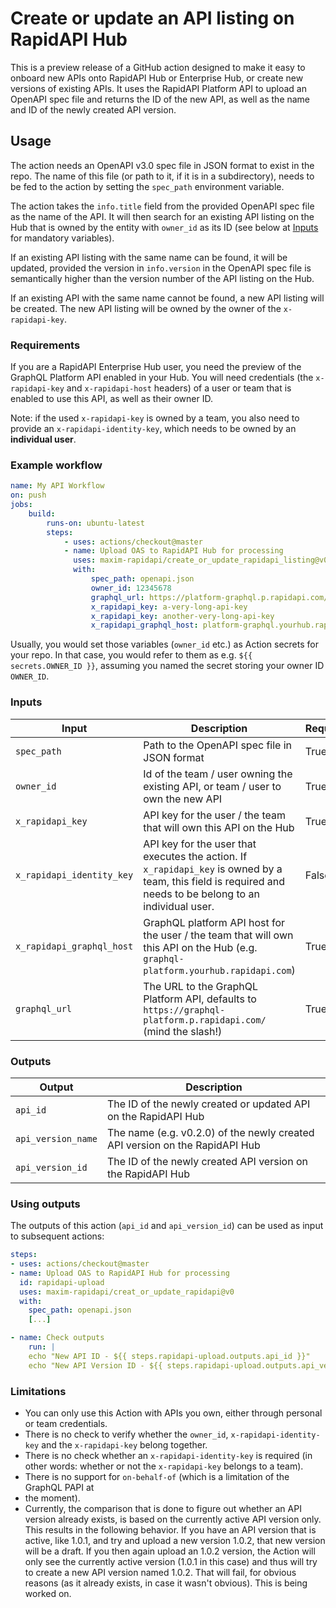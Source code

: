 # Create or update an API listing on RapidAPI Hub

This is a preview release of a GitHub action designed to make it easy to onboard
new APIs onto RapidAPI Hub or Enterprise Hub, or create new versions of existing
APIs. It uses the RapidAPI Platform API to upload an OpenAPI spec file and
returns the ID of the new API, as well as the name and ID of the newly created
API version.

## Usage

The action needs an OpenAPI v3.0 spec file in JSON format to exist in the repo. The
name of this file (or path to it, if it is in a subdirectory), needs to be fed to
the action by setting the `spec_path` environment variable.

The action takes the `info.title` field from the provided OpenAPI spec file as the name
of the API. It will then search for an existing API listing on the Hub that is owned by
the entity with `owner_id` as its ID (see below at [Inputs](#inputs) for mandatory
variables).

If an existing API listing with the same name can be found, it will be updated, provided
the version in `info.version` in the OpenAPI spec file is semantically higher than the
version number of the API listing on the Hub.

If an existing API with the same name cannot be found, a new API listing will be
created. The new API listing will be owned by the owner of the `x-rapidapi-key`.

### Requirements

If you are a RapidAPI Enterprise Hub user, you need the preview of the GraphQL Platform
API enabled in your Hub. You will need credentials (the `x-rapidapi-key` and
`x-rapidapi-host` headers) of a user or team that is enabled to use this API, as well as
their owner ID.

Note: if the used `x-rapidapi-key` is owned by a team, you also need to provide
an `x-rapidapi-identity-key`, which needs to be owned by an **individual user**.

### Example workflow

```yaml
name: My API Workflow
on: push
jobs:
    build:
        runs-on: ubuntu-latest
        steps:
            - uses: actions/checkout@master
            - name: Upload OAS to RapidAPI Hub for processing
              uses: maxim-rapidapi/create_or_update_rapidapi_listing@v0
              with:
                  spec_path: openapi.json
                  owner_id: 12345678
                  graphql_url: https://platform-graphql.p.rapidapi.com/
                  x_rapidapi_key: a-very-long-api-key
                  x_rapidapi_key: another-very-long-api-key
                  x_rapidapi_graphql_host: platform-graphql.yourhub.rapidapi.com
```

Usually, you would set those variables (`owner_id` etc.) as Action secrets for your
repo. In that case, you would refer to them as e.g. `${{ secrets.OWNER_ID }}`, assuming
you named the secret storing your owner ID `OWNER_ID`.

### Inputs

| Input                     | Description                                                                                                                        | Required |
| ------------------------- | ---------------------------------------------------------------------------------------------------------------------------------- | -------- |
| `spec_path`               | Path to the OpenAPI spec file in JSON format                                                                                       | True     |
| `owner_id`                | Id of the team / user owning the existing API, or team / user to own the new API | True |
| `x_rapidapi_key`          | API key for the user / the team that will own this API on the Hub                                                                  | True     |
| `x_rapidapi_identity_key` | API key for the user that executes the action. If `x_rapidapi_key` is owned by a team, this field is required and needs to be belong to an individual user. | False     |
| `x_rapidapi_graphql_host` | GraphQL platform API host for the user / the team that will own this API on the Hub (e.g. `graphql-platform.yourhub.rapidapi.com`) | True     |
| `graphql_url`             | The URL to the GraphQL Platform API, defaults to `https://graphql-platform.p.rapidapi.com/` (mind the slash!)                      | True     |

### Outputs

| Output             | Description                                                                 |
| ------------------ | --------------------------------------------------------------------------- |
| `api_id`           | The ID of the newly created or updated API on the RapidAPI Hub              |
| `api_version_name` | The name (e.g. v0.2.0) of the newly created API version on the RapidAPI Hub |
| `api_version_id`   | The ID of the newly created API version on the RapidAPI Hub                 |

### Using outputs

The outputs of this action (`api_id` and `api_version_id`) can be used as input
to subsequent actions:

```yaml
steps:
- uses: actions/checkout@master
- name: Upload OAS to RapidAPI Hub for processing
  id: rapidapi-upload
  uses: maxim-rapidapi/creat_or_update_rapidapi@v0
  with:
    spec_path: openapi.json
    [...]

- name: Check outputs
    run: |
    echo "New API ID - ${{ steps.rapidapi-upload.outputs.api_id }}"
    echo "New API Version ID - ${{ steps.rapidapi-upload.outputs.api_version_id }}"
```

### Limitations

- You can only use this Action with APIs you own, either through personal or team credentials.
- There is no check to verify whether the `owner_id`, `x-rapidapi-identity-key` and the
  `x-rapidapi-key` belong together.
- There is no check whether an `x-rapidapi-identity-key` is required (in other words:
  whether or not the `x-rapidapi-key` belongs to a team).
- There is no support for `on-behalf-of` (which is a limitation of the GraphQL PAPI at
- the moment).
- Currently, the comparison that is done to figure out whether an API version already
    exists, is based on the currently active API version only. This results in the
    following behavior. If you have an API version that is active, like 1.0.1, and try
    and upload a new version 1.0.2, that new version will be a draft. If you then again
    upload an 1.0.2 version, the Action will only see the currently active version
    (1.0.1 in this case) and thus will try to create a new API version named 1.0.2. That
    will fail, for obvious reasons (as it already exists, in case it wasn't obvious).
    This is being worked on.

